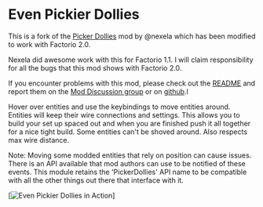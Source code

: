 # Even Pickier Dollies

This is a fork of the [Picker Dollies](https://github.com/Nexela/PickerDollies) mod by @nexela which has been modified to work with Factorio 2.0.

Nexela did awesome work with this for Factorio 1.1. I will claim responsibility for all the bugs that this mod shows with Factorio 2.0.

If you encounter problems with this mod, please check out the [README](https://github.com/hgschmie/factorio-even-pickier-dollies/blob/main/README.md) and report them on the [Mod Discussion group](https://mods.factorio.com/mod/even-pickier-dollies/discussion) or on [github](https://github.com/hgschmie/factorio-even-pickier-dollies/issues).l

Hover over entities and use the keybindings to move entities around. Entities will keep their wire connections and settings. This allows you to build your set up spaced out and when you are finished push it all together for a nice tight build. Some entities can't be shoved around. Also respects max wire distance.

Note: Moving some modded entities that rely on position can cause issues. There is an API available that mod authors can use to be notified of these events. This module retains the 'PickerDollies' API name to be compatible with all the other things out there that interface with it.

[![Even Pickier Dollies in Action](https://github.com/hgschmie/factorio-even-pickier-dollies/blob/main/.portal/even-pickier-dollies.gif)]
